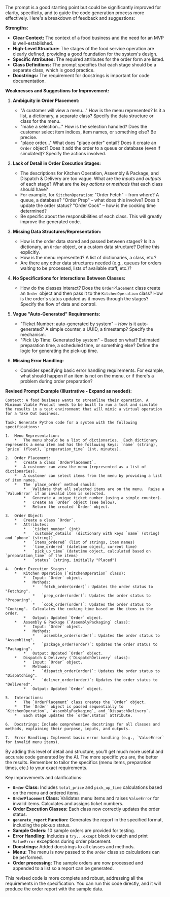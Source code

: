 The prompt is a good starting point but could be significantly improved for clarity, specificity, and to guide the code generation process more effectively. Here's a breakdown of feedback and suggestions:

**Strengths:**

*   **Clear Context:** The context of a food business and the need for an MVP is well-established.
*   **High-Level Structure:** The stages of the food service operation are clearly defined, providing a good foundation for the system's design.
*   **Specific Attributes:**  The required attributes for the order form are listed.
*   **Class Definitions:** The prompt specifies that each stage should be a separate class, which is good practice.
*   **Docstrings:** The requirement for docstrings is important for code documentation.

**Weaknesses and Suggestions for Improvement:**

1.  **Ambiguity in Order Placement:**
    *   "A customer will view a menu..." How is the menu represented?  Is it a list, a dictionary, a separate class?  Specify the data structure or class for the menu.
    *   "make a selection..." How is the selection handled?  Does the customer select item indices, item names, or something else?  Be precise.
    *   "place order..." What does "place order" entail?  Does it create an `Order` object?  Does it add the order to a queue or database (even if simulated)?  Specify the actions involved.

2.  **Lack of Detail in Order Execution Stages:**
    *   The descriptions for Kitchen Operation, Assembly & Package, and Dispatch & Delivery are too vague.  What are the *inputs* and *outputs* of each stage?  What are the key *actions* or *methods* that each class should have?
    *   For example, for `KitchenOperation`: "Order Fetch" – from where?  A queue, a database?  "Order Prep" – what does this involve?  Does it update the order status?  "Order Cook" – how is the cooking time determined?
    *   Be specific about the responsibilities of each class.  This will greatly improve the generated code.

3.  **Missing Data Structures/Representation:**
    *   How is the order data stored and passed between stages?  Is it a dictionary, an `Order` object, or a custom data structure?  Define this explicitly.
    *   How is the menu represented?  A list of dictionaries, a class, etc.?
    *   Are there any other data structures needed (e.g., queues for orders waiting to be processed, lists of available staff, etc.)?

4.  **No Specifications for Interactions Between Classes:**
    *   How do the classes interact?  Does the `OrderPlacement` class create an `Order` object and then pass it to the `KitchenOperation` class?  How is the order's status updated as it moves through the stages?  Specify the flow of data and control.

5.  **Vague "Auto-Generated" Requirements:**
    *   "Ticket Number: auto-generated by system" – *How* is it auto-generated?  A simple counter, a UUID, a timestamp?  Specify the mechanism.
    *   "Pick Up Time: Generated by system" – Based on what?  Estimated preparation time, a scheduled time, or something else?  Define the logic for generating the pick-up time.

6.  **Missing Error Handling:**
    *   Consider specifying basic error handling requirements.  For example, what should happen if an item is not on the menu, or if there's a problem during order preparation?

**Revised Prompt Example (Illustrative - Expand as needed):**

```
Context: A food business wants to streamline their operation. A Minimum Viable Product needs to be built to run a tool and simulate the results in a test environment that will mimic a virtual operation for a Take Out business.

Task: Generate Python code for a system with the following specifications:

1.  Menu Representation:
    *   The menu should be a list of dictionaries.  Each dictionary represents a menu item and has the following keys: `name` (string), `price` (float), `preparation_time` (int, minutes).

2.  Order Placement:
    *   Create a class `OrderPlacement`.
    *   A customer can view the menu (represented as a list of dictionaries).
    *   A customer can select items from the menu by providing a list of item names.
    *   The `place_order` method should:
        *   Validate that all selected items are on the menu.  Raise a `ValueError` if an invalid item is selected.
        *   Generate a unique ticket number (using a simple counter).
        *   Create an `Order` object (see below).
        *   Return the created `Order` object.

3.  Order Object:
    *   Create a class `Order`.
    *   Attributes:
        *   `ticket_number` (int)
        *   `customer_details` (dictionary with keys `name` (string) and `phone` (string))
        *   `items_ordered` (list of strings, item names)
        *   `time_ordered` (datetime object, current time)
        *   `pick_up_time` (datetime object, calculated based on `preparation_time` of the items)
        *   `status` (string, initially "Placed")

4.  Order Execution Stages:
    *   Kitchen Operation (`KitchenOperation` class):
        *   Input: `Order` object.
        *   Methods:
            *   `fetch_order(order)`: Updates the order status to "Fetching".
            *   `prep_order(order)`: Updates the order status to "Preparing".
            *   `cook_order(order)`: Updates the order status to "Cooking".  Calculates the cooking time based on the items in the order.
        *   Output: Updated `Order` object.
    *   Assembly & Package (`AssemblyPackaging` class):
        *   Input: `Order` object.
        *   Methods:
            *   `assemble_order(order)`: Updates the order status to "Assembling".
            *   `package_order(order)`: Updates the order status to "Packaging".
        *   Output: Updated `Order` object.
    *   Dispatch & Delivery (`DispatchDelivery` class):
        *   Input: `Order` object.
        *   Methods:
            *   `dispatch_order(order)`: Updates the order status to "Dispatching".
            *   `deliver_order(order)`: Updates the order status to "Delivered".
        *   Output: Updated `Order` object.

5.  Interactions:
    *   The `OrderPlacement` class creates the `Order` object.
    *   The `Order` object is passed sequentially to `KitchenOperation`, `AssemblyPackaging`, and `DispatchDelivery`.
    *   Each stage updates the `order.status` attribute.

6.  Docstrings: Include comprehensive docstrings for all classes and methods, explaining their purpose, inputs, and outputs.

7.  Error Handling: Implement basic error handling (e.g., `ValueError` for invalid menu items).
```

By adding this level of detail and structure, you'll get much more useful and accurate code generated by the AI.  The more specific you are, the better the results. Remember to tailor the specifics (menu items, preparation times, etc.) to your exact requirements.

Key improvements and clarifications:

*   **`Order` Class:** Includes `total_price` and `pick_up_time` calculations based on the menu and ordered items.
*   **`OrderPlacement` Class:** Validates menu items and raises `ValueError` for invalid items. Calculates and assigns ticket numbers.
*   **Order Execution Classes:**  Each class now correctly updates the order status.
*   **`generate_report` Function:** Generates the report in the specified format, including the pickup status.
*   **Sample Orders:** 10 sample orders are provided for testing.
*   **Error Handling:** Includes a `try...except` block to catch and print `ValueError` exceptions during order placement.
*   **Docstrings:** Added docstrings to all classes and methods.
*   **Menu:** The menu is now passed to the `Order` class so calculations can be performed.
*   **Order processing:** The sample orders are now processed and appended to a list so a report can be generated.

This revised code is more complete and robust, addressing all the requirements in the specification.  You can run this code directly, and it will produce the order report with the sample data.  
